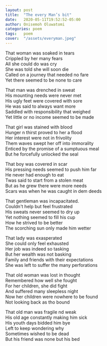 ```yaml
---
layout: post
title:  "The every Man’s bit"
date:   2020-05-11T19:52:52-05:00
author: Onisemoh Oluwatomi
categories: poem
tags:	poem
cover:  "/assets/everyman.jpeg"
---
```


That woman was soaked in tears  
Crippled by her many fears  
All she could do was cry  
She was told she will soon die  
Called on a journey that needed no fare  
Yet there seemed to be none to care  

That man was drenched in sweat  
His mounting needs were never met  
His ugly feet were covered with sore  
He was said to always want more  
Saddled with responsibility that weighed  
Yet little or no income seemed to be made  

That girl was stained with blood   
Hunger n thirst proved to her a flood  
Her interest were not in frivolity   
Them waves swept her off into immorality  
Enticed by the promise of a sumptuous meal  
But he forcefully unlocked the seal  

That boy was covered in scar  
His pressing needs seemed to push him far  
He never had enough to eat  
Twas said to start from a stolen meat  
But as he grew there were more needs   
Scars was when he was caught in dem deeds 

That gentleman was incapacitated.   
Couldn't help but feel frustrated   
His sweats never seemed to dry up  
Yet nothing seemed to fill his cup  
How he strived to be better  
The scorching sun only made him wetter  
  
That lady was exasperated  
She could only feel exhausted   
Her job was indeed so tasking  
But her wealth was not basking  
Family and friends with their expectations  
She was left to suffer the many perforations  

That old woman was lost in thought  
Remembered how well she fought  
For her children, she did fight   
And suffered many sleepless night  
Now her children were nowhere to be found  
Not looking back as tho bound  

That old man was fragile nd weak  
His old age constantly making him sick  
His youth days bidded him bye  
Left to keep wondering why  
Sometimes wished to be dead  
But his friend was none but his bed  
